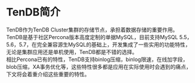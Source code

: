 # TenDB简介
TenDB作为TenDB Cluster集群的存储节点，承担着数据存储的重要作用。    
TenDB是基于社区Percona版本高度定制的单据MySQL，目前支持MySQL 5.5，5.6，5.7，在完全兼容源生MySQL的基础上，开发集成了一些实用的功能特性，无论是集群应用还是单机使用，TenDB都是不错的选择。  
相比Percona已有的特性，TenDB支持binlog压缩，binlog限速，在线加字段，blob压缩，XA事务优化等，这些特性很多都是应用在实际使用时会遇到的痛点，下文将会着重介绍这些重要的特性。